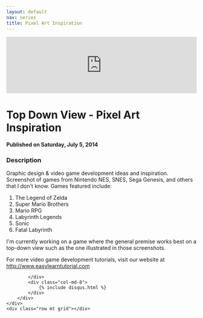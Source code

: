 ```yaml
---
layout: default
nav: series
title: Pixel Art Inspiration
---
```


<div class="container">
    <div class="row mt grid">
        <div class="mt"></div>
        <div class="row" style="margin-bottom: 20px;">
            <div class="col-sm-push-1 col-sm-10 col-md-push-2 col-md-8">
                <div class="video-container">
                    <iframe width="100%" src="https://www.youtube.com/embed/oNE7L1TnzuU" frameborder="0" allowfullscreen></iframe>
                </div>
            </div>
            <div class="clearfix"></div>
            <div class="col-md-8">
                <h1>Top Down View - Pixel Art Inspiration</h1>
                <h4>Published on Saturday, July 5, 2014</h4>
                <h3>Description</h3>
                <p>Graphic design & video game development ideas and inspiration. Screenshot of games from Nintendo NES, SNES, Sega Genesis, and others that I don't know. Games featured include:

1. The Legend of Zelda
2. Super Mario Brothers
3. Mario RPG
4. Labyrinth Legends
5. Sonic
6. Fatal Labyrinth

I'm currently working on a game where the general premise works best on a top-down view such as the one illustrated in those screenshots.

For more video game development tutorials, visit our website at http://www.easylearntutorial.com</p>
            </div>
            <div class="col-md-4">
                
            </div>
            <div class="col-md-8">
                {% include disqus.html %}
            </div>
        </div>
    </div>
    <div class="row mt grid"></div>
</div>
